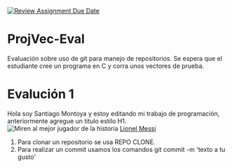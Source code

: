 [![Review Assignment Due Date](https://classroom.github.com/assets/deadline-readme-button-24ddc0f5d75046c5622901739e7c5dd533143b0c8e959d652212380cedb1ea36.svg)](https://classroom.github.com/a/L-l2uhAO)
# ProjVec-Eval
Evaluación sobre uso de git para manejo de repositorios. Se espera que el estudiante cree un programa en C y corra unos vectores de prueba. 

# Evalución 1
Hola soy Santiago Montoya y estoy editando mi trabajo de programación, anteriormente agregue un titulo estilo H1.
![Miren al mejor jugador de la historia](https://images.app.goo.gl/XfHJErYAiEAFUrkv8)
[Lionel Messi](https://es.wikipedia.org/wiki/Lionel_Messi "Biografia de Messi")
1. Para clonar un repositorio se usa REPO CLONE.
2. Para realizar un commit usamos los comandos git commit -m 'texto a tu gusto'